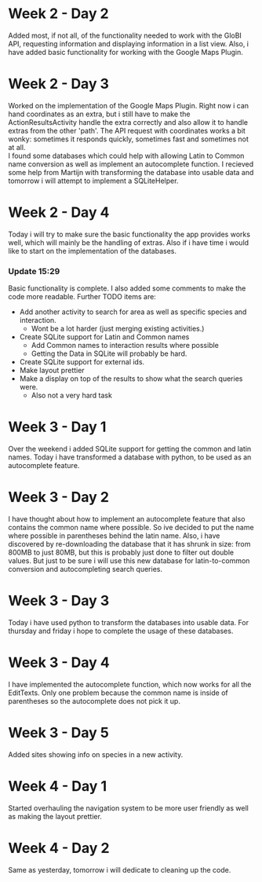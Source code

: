 # Week 2 - Day 2
Added most, if not all, of the functionality needed to work with the GloBI API, requesting information and displaying information in a list view. Also, i have added basic functionality for working with the Google Maps Plugin.

# Week 2 - Day 3
Worked on the implementation of the Google Maps Plugin. Right now i can hand coordinates as an extra, but i still have to make the ActionResultsActivity handle the extra correctly and also allow it to handle extras from the other 'path'. The API request with coordinates works a bit wonky: sometimes it responds quickly, sometimes fast and sometimes not at all.  
I found some databases which could help with allowing Latin to Common name conversion as well as implement an autocomplete function. 
I recieved some help from Martijn with transforming the database into usable data and tomorrow i will attempt to implement a SQLiteHelper.

# Week 2 - Day 4
Today i will try to make sure the basic functionality the app provides works well, which will mainly be the handling of extras. Also if i have time i would like to start on the implementation of the databases.

### Update 15:29
Basic functionality is complete. I also added some comments to make the code more readable.
Further TODO items are:
- Add another activity to search for area as well as specific species and interaction.
    - Wont be a lot harder (just merging existing activities.)
- Create SQLite support for Latin and Common names
    - Add Common names to interaction results where possible
    - Getting the Data in SQLite will probably be hard.
- Create SQLite support for external ids.
- Make layout prettier
- Make a display on top of the results to show what the search queries were.
    - Also not a very hard task

# Week 3 - Day 1
Over the weekend i added SQLite support for getting the common and latin names. Today i have transformed a database with python, to be used as an autocomplete feature.

# Week 3 - Day 2
I have thought about how to implement an autocomplete feature that also contains the common name where possible. So ive decided to put the name where possible in parentheses behind the latin name.
Also, i have discovered by re-downloading the database that it has shrunk in size: from 800MB to just 80MB, but this is probably just done to filter out double values. But just to be sure i will use this new database for latin-to-common conversion and autocompleting search queries.

# Week 3 - Day 3
Today i have used python to transform the databases into usable data. For thursday and friday i hope to complete the usage of these databases.

# Week 3 - Day 4
I have implemented the autocomplete function, which now works for all the EditTexts. Only one problem because the common name is inside of parentheses so the autocomplete does not pick it up.

# Week 3 - Day 5
Added sites showing info on species in a new activity.

# Week 4 - Day 1
Started overhauling the navigation system to be more user friendly as well as making the layout prettier.

# Week 4 - Day 2
Same as yesterday, tomorrow i will dedicate to cleaning up the code.